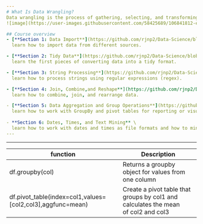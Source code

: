 ```yaml
---
# What Is Data Wrangling?
Data wrangling is the process of gathering, selecting, and transforming data to answer an analytical question. Also known as data cleaning or “munging”, legend has it that this wrangling costs analytics professionals as much as 80% of their time, leaving only 20% for exploration and modeling. \
![image](https://user-images.githubusercontent.com/58425689/106841812-e79a2d00-66ca-11eb-95c2-3bebe6ffc3f0.png)

## Course overview 
- [**Section 1: Data Import**](https://github.com/rjnp2/Data-Science/blob/main/tutorial/4.%20Data%20wrangling/1.Data%20Loading,%20Storage,%20and%20File%20Formats.md) \
  learn how to import data from different sources.

- [**Section 2: Tidy Data**](https://github.com/rjnp2/Data-Science/blob/main/tutorial/4.%20Data%20wrangling/2.%20Tidy%20Data.md) \
  learn the first pieces of converting data into a tidy format.

- [**Section 3: String Processing**](https://github.com/rjnp2/Data-Science/blob/main/tutorial/4.%20Data%20wrangling/3.%20String%20Processing.md) \
  learn how to process strings using regular expressions (regex).

- [**Section 4: Join, Combine,and Reshape**](https://github.com/rjnp2/Data-Science/blob/main/tutorial/4.%20Data%20wrangling/4.%20Join,%20Combine,and%20Reshape.md) \
  learn how to combine, join, and rearrange data.

- [**Section 5: Data Aggregation and Group Operations**](https://github.com/rjnp2/Data-Science/blob/main/tutorial/4.%20Data%20wrangling/5.%20Data%20Aggregation%20and%20Group%20Operations.md)
  learn how to work with GroupBy and pivot tables for reporting or visualization purposes.
  
- **Section 6: Dates, Times, and Text Mining** \
  learn how to work with dates and times as file formats and how to mine text.
---
```

---

| function | Description |
| --- | --- |
| df.groupby(col) | Returns a groupby object for values from one column
| df.pivot_table(index=col1,values=[col2,col3],aggfunc=mean) | Create a pivot table that groups by col1 and calculates the mean of col2 and col3
